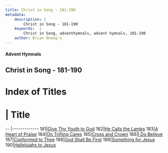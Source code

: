 ```yaml
---
title: Christ in Song - 181-190
metadata:
    description: |
        Christ in Song - 181-190
    keywords:  |
        Christ in Song, adventhymnals, advent hymnals, 181-190
    author: Brian Onang'o
---
```


#### Advent Hymnals
## Christ in Song - 181-190

# Index of Titles
# | Title                        
-- |-------------
181|[Give Thy Youth to God](/christ-in-song/101-200/181-190/Give-Thy-Youth-to-God)
182|[He Calls the Lambs](/christ-in-song/101-200/181-190/He-Calls-the-Lambs)
183|[A Heart of Praise](/christ-in-song/101-200/181-190/A-Heart-of-Praise)
184|[On Trifling Cares](/christ-in-song/101-200/181-190/On-Trifling-Cares)
185|[Cross and Crown](/christ-in-song/101-200/181-190/Cross-and-Crown)
186|[I Do Believe](/christ-in-song/101-200/181-190/I-Do-Believe)
187|[Conformed to Thee](/christ-in-song/101-200/181-190/Conformed-to-Thee)
188|[God Shall Be First](/christ-in-song/101-200/181-190/God-Shall-Be-First)
189|[Something for Jesus](/christ-in-song/101-200/181-190/Something-for-Jesus)
190|[Hallelujahs to Jesus](/christ-in-song/101-200/181-190/Hallelujahs-to-Jesus)